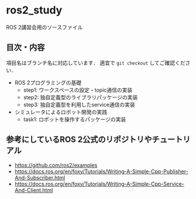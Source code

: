 # ros2_study
ROS 2講習会用のソースファイル

## 目次・内容

項目名はブランチ名に対応しています． 適宜で `git checkout` してご確認ください．

- ROS 2プログラミングの基礎
  - step1: ワークスペースの設定・topic通信の実装
  - step2: 独自定義型のライブラリパッケージの実装
  - step3: 独自定義型を利用したservice通信の実装
- シミュレータによるロボット開発の実践
  - task1: ロボットを操作するパッケージの実装

## 参考にしているROS 2公式のリポジトリやチュートリアル

- https://github.com/ros2/examples
- https://docs.ros.org/en/foxy/Tutorials/Writing-A-Simple-Cpp-Publisher-And-Subscriber.html
- https://docs.ros.org/en/foxy/Tutorials/Writing-A-Simple-Cpp-Service-And-Client.html
